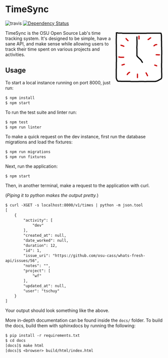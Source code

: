TimeSync
========

![travis](https://travis-ci.org/osuosl/timesync.svg?branch=develop) [![Dependency Status](https://david-dm.org/osuosl/timesync.svg)](https://david-dm.org/osuosl/timesync)

<img align="right" style="padding: 5px;" src="/timesync.png?raw=true" />

TimeSync is the OSU Open Source Lab's time tracking system. It's designed to be
simple, have a sane API, and make sense while allowing users to track their
time spent on various projects and activities.

Usage
-----

To start a local instance running on port 8000, just run:

```
$ npm install
$ npm start
```

To run the test suite and linter run:

```
$ npm test
$ npm run linter
```

To make a quick request on the dev instance, first run the database migrations
and load the fixtures:

```
$ npm run migrations
$ npm run fixtures
```

Next, run the application:

```
$ npm start
```

Then, in another terminal, make a request to the application with curl.

(*Piping it to python makes the output pretty.*)

```
$ curl -XGET -s localhost:8000/v1/times | python -m json.tool
[
    {
        "activity": [
            "dev"
        ],
        "created_at": null,
        "date_worked": null,
        "duration": 12,
        "id": 1,
        "issue_uri": "https://github.com/osu-cass/whats-fresh-api/issues/56",
        "notes": "",
        "project": [
            "wf"
        ],
        "updated_at": null,
        "user": "tschuy"
    }
]

```

Your output should look something like the above.


More in-depth documentation can be found inside the ``docs/`` folder. To build
the docs, build them with sphinxdocs by running the following:

```
$ pip install -r requirements.txt
$ cd docs
[docs]$ make html
[docs]$ <browser> build/html/index.html
```

